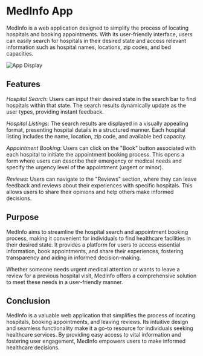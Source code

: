 # MedInfo App

MedInfo is a web application designed to simplify the process of locating hospitals and booking appointments. With its user-friendly interface, users can easily search for hospitals in their desired state and access relevant information such as hospital names, locations, zip codes, and bed capacities.

![App Display](https://gayle24.github.io/phase-1-final-project/ "MedInfo App")

## Features

*Hospital Search*: Users can input their desired state in the search bar to find hospitals within that state. The search results dynamically update as the user types, providing instant feedback.

*Hospital Listings*: The search results are displayed in a visually appealing format, presenting hospital details in a structured manner. Each hospital listing includes the name, location, zip code, and available bed capacity.

*Appointment Booking*: Users can click on the "Book" button associated with each hospital to initiate the appointment booking process. This opens a form where users can describe their emergency or medical needs and specify the urgency level of the appointment (urgent or minor).

*Reviews*: Users can navigate to the "Reviews" section, where they can leave feedback and reviews about their experiences with specific hospitals. This allows users to share their opinions and help others make informed decisions.

## Purpose

MedInfo aims to streamline the hospital search and appointment booking process, making it convenient for individuals to find healthcare facilities in their desired state. It provides a platform for users to access essential information, book appointments, and share their experiences, fostering transparency and aiding in informed decision-making.

Whether someone needs urgent medical attention or wants to leave a review for a previous hospital visit, MedInfo offers a comprehensive solution to meet these needs in a user-friendly manner.

## Conclusion

MedInfo is a valuable web application that simplifies the process of locating hospitals, booking appointments, and leaving reviews. Its intuitive design and seamless functionality make it a go-to resource for individuals seeking healthcare services. By providing easy access to vital information and fostering user engagement, MedInfo empowers users to make informed healthcare decisions.

